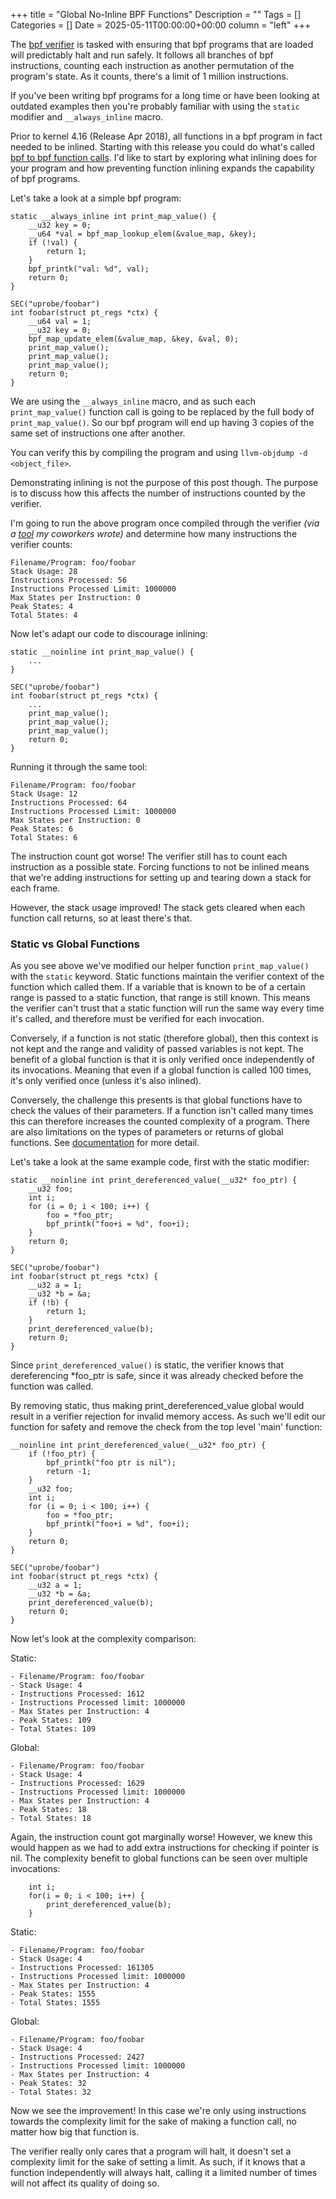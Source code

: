 +++
title = "Global No-Inline BPF Functions"
Description = ""
Tags = []
Categories = []
Date = 2025-05-11T00:00:00+00:00
column = "left"
+++

The [bpf verifier](https://docs.ebpf.io/linux/concepts/verifier/) is tasked with ensuring that bpf programs that are loaded will predictably halt and run safely. It follows all branches of bpf instructions, counting each instruction as another permutation of the program's state. As it counts, there's a limit of 1 million instructions. 

If you've been writing bpf programs for a long time or have been looking at outdated examples then you're probably familiar with using the `static` modifier and `__always_inline` macro.

Prior to kernel 4.16 (Release Apr 2018), all functions in a bpf program in fact needed to be inlined. Starting with this release you could do what's called [bpf to bpf function calls](https://docs.cilium.io/en/stable/reference-guides/bpf/architecture/#bpf-to-bpf-calls). I'd like to start by exploring what inlining does for your program and how preventing function inlining expands the capability of bpf programs.

Let's take a look at a simple bpf program:

```
static __always_inline int print_map_value() {
    __u32 key = 0;
    __u64 *val = bpf_map_lookup_elem(&value_map, &key);
    if (!val) {
        return 1;
    }
    bpf_printk("val: %d", val);
    return 0;
}

SEC("uprobe/foobar")
int foobar(struct pt_regs *ctx) {
    __u64 val = 1;
    __u32 key = 0;
    bpf_map_update_elem(&value_map, &key, &val, 0);
    print_map_value();
    print_map_value();
    print_map_value();
    return 0;
}
```

We are using the `__always_inline` macro, and as such each `print_map_value()` function call is going to be replaced by the full body of `print_map_value()`. So our bpf program will end up having 3 copies of the same set of instructions one after another.

You can verify this by compiling the program and using `llvm-objdump -d <object_file>`.

Demonstrating inlining is not the purpose of this post though. The purpose is to discuss how this affects the number of instructions counted by the verifier.

I'm going to run the above program once compiled through the verifier _(via a [tool](https://github.com/DataDog/datadog-agent/tree/main/pkg/ebpf/verifier/calculator) my coworkers wrote)_ and determine how many instructions the verifier counts:

```
Filename/Program: foo/foobar  
Stack Usage: 28  
Instructions Processed: 56  
Instructions Processed Limit: 1000000  
Max States per Instruction: 0  
Peak States: 4  
Total States: 4  
```

Now let's adapt our code to discourage inlining:

```
static __noinline int print_map_value() {
    ...
}

SEC("uprobe/foobar")
int foobar(struct pt_regs *ctx) {
    ...
    print_map_value();
    print_map_value();
    print_map_value();
    return 0;
}
```

Running it through the same tool:

```
Filename/Program: foo/foobar
Stack Usage: 12
Instructions Processed: 64
Instructions Processed Limit: 1000000
Max States per Instruction: 0
Peak States: 6
Total States: 6
```

The instruction count got worse! The verifier still has to count each instruction as a possible state. Forcing functions to not be inlined means that we're adding instructions for setting up and tearing down a stack for each frame.

However, the stack usage improved! The stack gets cleared when each function call returns, so at least there's that.

### Static vs Global Functions

As you see above we've modified our helper function `print_map_value()` with the `static` keyword. Static functions maintain the verifier context of the function which called them. If a variable that is known to be of a certain range is passed to a static function, that range is still known. This means the verifier can't trust that a static function will run the same way every time it's called, and therefore must be verified for each invocation.

Conversely, if a function is not static (therefore global), then this context is not kept and the range and validity of passed variables is not kept. The benefit of a global function is that it is only verified once independently of its invocations. Meaning that even if a global function is called 100 times, it's only verified once (unless it's also inlined).

Conversely, the challenge this presents is that global functions have to check the values of their parameters. If a function isn't called many times this can therefore increases the counted complexity of a program. There are also limitations on the types of parameters or returns of global functions. See [documentation](https://docs.ebpf.io/linux/concepts/functions/#pointers-in-global-functions) for more detail.

Let's take a look at the same example code, first with the static modifier:

```
static __noinline int print_dereferenced_value(__u32* foo_ptr) {
    __u32 foo;
    int i;
    for (i = 0; i < 100; i++) {
        foo = *foo_ptr;
        bpf_printk("foo+i = %d", foo+i);
    }
    return 0;
}

SEC("uprobe/foobar")
int foobar(struct pt_regs *ctx) {
    __u32 a = 1;
    __u32 *b = &a;
    if (!b) {
        return 1;
    }
    print_dereferenced_value(b);
    return 0;
}

```

Since `print_dereferenced_value()` is static, the verifier knows that dereferencing *foo_ptr is safe, since it was already checked before the function was called. 

By removing static, thus making print_dereferenced_value global would result in a verifier rejection for invalid memory access. As such we'll edit our function for safety and remove the check from the top level 'main' function:

```
__noinline int print_dereferenced_value(__u32* foo_ptr) {
    if (!foo_ptr) {
        bpf_printk("foo ptr is nil");
        return -1;
    }
    __u32 foo;
    int i;
    for (i = 0; i < 100; i++) {
        foo = *foo_ptr;
        bpf_printk("foo+i = %d", foo+i);
    }
    return 0;
}

SEC("uprobe/foobar")
int foobar(struct pt_regs *ctx) {
    __u32 a = 1;
    __u32 *b = &a;
    print_dereferenced_value(b);
    return 0;
}
```

Now let's look at the complexity comparison:

Static:
```
- Filename/Program: foo/foobar
- Stack Usage: 4
- Instructions Processed: 1612
- Instructions Processed limit: 1000000
- Max States per Instruction: 4
- Peak States: 109
- Total States: 109
```

Global:
```
- Filename/Program: foo/foobar
- Stack Usage: 4
- Instructions Processed: 1629
- Instructions Processed limit: 1000000
- Max States per Instruction: 4
- Peak States: 18
- Total States: 18
```

Again, the instruction count got marginally worse! However, we knew this would happen as we had to add extra instructions for checking if pointer is nil. The complexity benefit to global functions can be seen over multiple invocations:

```
    int i;
    for(i = 0; i < 100; i++) {
        print_dereferenced_value(b);
    }
```

Static:

```
- Filename/Program: foo/foobar
- Stack Usage: 4
- Instructions Processed: 161305
- Instructions Processed limit: 1000000
- Max States per Instruction: 4
- Peak States: 1555
- Total States: 1555
```

Global:

```
- Filename/Program: foo/foobar
- Stack Usage: 4
- Instructions Processed: 2427
- Instructions Processed limit: 1000000
- Max States per Instruction: 4
- Peak States: 32
- Total States: 32
```

Now we see the improvement! In this case we're only using instructions towards the complexity limit for the sake of making a function call, no matter how big that function is. 

The verifier really only cares that a program will halt, it doesn't set a complexity limit for the sake of setting a limit. As such, if it knows that a function independently will always halt, calling it a limited number of times will not affect its quality of doing so.

